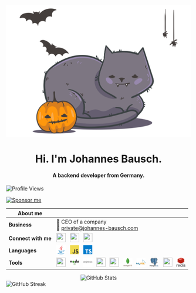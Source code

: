 <div align="center">
 <img src="assets/cat.svg" alt="cat"/>
</div>

<div align="center">
    <h1>Hi. I'm Johannes Bausch.</h1>
    <h4>A backend developer from Germany.</h4>
</div>

![Profile Views](https://komarev.com/ghpvc/?username=johannesbausch&label=Profile%20views&color=000000&style=flat)

[![Sponsor me](https://img.shields.io/badge/Sponsor-me-%23E63946?style=flat-square&logoColor=white&label=❤️Support)](https://github.com/sponsors/johannesbausch)

<!-- TODO: Align all tables, table background different color, remove top row, Inserting Images using markdown), remove column seperation in top row -->

| **About me** | |
|--------------|---|
| **Business** | 💼 CEO of a company <br> 📧 private@johannes-bausch.com |
| **Connect with me** | <a href="https://linkedin.com/in/template"><img src="https://raw.githubusercontent.com/rahuldkjain/github-profile-readme-generator/master/src/images/icons/Social/linked-in-alt.svg" width="25" height="25"></a> &nbsp; <a href="https://instagram.com/template"><img src="https://raw.githubusercontent.com/rahuldkjain/github-profile-readme-generator/master/src/images/icons/Social/instagram.svg" width="25" height="25"></a> &nbsp; <a href="https://discord.gg/template"><img src="https://raw.githubusercontent.com/rahuldkjain/github-profile-readme-generator/master/src/images/icons/Social/discord.svg" width="25" height="25"></a> |
| **Languages** | <a href="https://www.java.com"><img src="https://raw.githubusercontent.com/devicons/devicon/master/icons/java/java-original.svg" width="25" height="25"></a> &nbsp; <a href="https://developer.mozilla.org/en-US/docs/Web/JavaScript"><img src="https://raw.githubusercontent.com/devicons/devicon/master/icons/javascript/javascript-original.svg" width="25" height="25"></a> &nbsp; <a href="https://www.typescriptlang.org/"><img src="https://raw.githubusercontent.com/devicons/devicon/master/icons/typescript/typescript-original.svg" width="25" height="25"></a> |
| **Tools** | <a href="https://quarkus.io/"><img src="https://design.jboss.org/quarkus/logo/final/SVG/quarkus_icon_rgb_default.svg" width="25" height="25"></a> &nbsp; <a href="https://nodejs.org"><img src="https://raw.githubusercontent.com/devicons/devicon/master/icons/nodejs/nodejs-original-wordmark.svg" width="25" height="25"></a> &nbsp; <a href="https://expressjs.com"><img src="https://raw.githubusercontent.com/devicons/devicon/master/icons/express/express-original-wordmark.svg" width="25" height="25"></a> &nbsp; <a href="https://git-scm.com/"><img src="https://www.vectorlogo.zone/logos/git-scm/git-scm-icon.svg" width="25" height="25"></a> &nbsp; <a href="https://www.jenkins.io"><img src="https://www.vectorlogo.zone/logos/jenkins/jenkins-icon.svg" width="25" height="25"></a> &nbsp; <a href="https://www.mongodb.com/"><img src="https://raw.githubusercontent.com/devicons/devicon/master/icons/mongodb/mongodb-original-wordmark.svg" width="25" height="25"></a> &nbsp; <a href="https://www.mysql.com/"><img src="https://raw.githubusercontent.com/devicons/devicon/master/icons/mysql/mysql-original-wordmark.svg" width="25" height="25"></a> &nbsp; <a href="https://www.postgresql.org"><img src="https://raw.githubusercontent.com/devicons/devicon/master/icons/postgresql/postgresql-original-wordmark.svg" width="25" height="25"></a> &nbsp; <a href="https://www.postman.com"><img src="https://www.vectorlogo.zone/logos/getpostman/getpostman-icon.svg" width="25" height="25"></a> &nbsp; <a href="https://redis.io"><img src="https://raw.githubusercontent.com/devicons/devicon/master/icons/redis/redis-original-wordmark.svg" width="25" height="25"></a> |



<div align="center">
 <img src="https://github-readme-stats.vercel.app/api?username=johannesbausch&show_icons=true&theme=dark&hide_title=true&text_color=79C0FF&icon_color=FF8000&hide_border=true&bg_color=00000000&number_format=long&hide=commits&show=reviews,discussions_started,discussions_answered,prs_merged" alt="GitHub Stats" />
</div>

<img src="https://streak-stats.demolab.com?user=johannesbausch&theme=dark&hide_border=true&card_width=1012&background=00000000&border=00000000&stroke=00000000&ring=79C0FF&fire=FF8000&currStreakNum=79C0FF&sideNums=79C0FF&currStreakLabel=79C0FF&sideLabels=79C0FF&dates=79C0FF" alt="GitHub Streak" />
